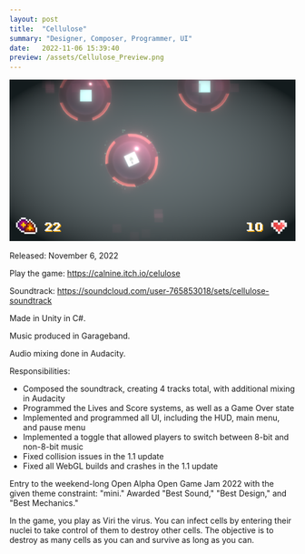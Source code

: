 ```yaml
---
layout: post
title:  "Cellulose"
summary: "Designer, Composer, Programmer, UI"
date:   2022-11-06 15:39:40
preview: /assets/Cellulose_Preview.png
---
```


![Picture 1](/assets/Cellulose_Full.png)

Released: November 6, 2022

  
  

Play the game: https://calnine.itch.io/celulose

Soundtrack: https://soundcloud.com/user-765853018/sets/cellulose-soundtrack

Made in Unity in C#.

Music produced in Garageband.

Audio mixing done in Audacity.

  
  

Responsibilities:
- Composed the soundtrack, creating 4 tracks total, with additional mixing in Audacity
- Programmed the Lives and Score systems, as well as a Game Over state
- Implemented and programmed all UI, including the HUD, main menu, and pause menu
- Implemented a toggle that allowed players to switch between 8-bit and non-8-bit music
- Fixed collision issues in the 1.1 update
- Fixed all WebGL builds and crashes in the 1.1 update

  
  

Entry to the weekend-long Open Alpha Open Game Jam 2022 with the given theme constraint: "mini." Awarded "Best Sound," "Best Design," and "Best Mechanics."

In the game, you play as Viri the virus. You can infect cells by entering their nuclei to take control of them to destroy other cells. The objective is to destroy as many cells as you can and survive as long as you can.